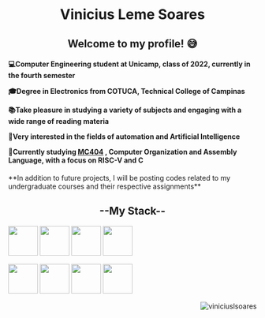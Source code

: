 <div>
  <h1 align=center> Vinicius Leme Soares</h1>
    <h2 align=center>
      Welcome to my profile! 😅
    </h2>
    <h4>
      <p>💻Computer Engineering student at Unicamp, class of 2022, currently in the fourth semester</p>
      <p>🎓Degree in Electronics from COTUCA, Technical College of Campinas</p>
      <p>📚Take pleasure in studying a variety of subjects and engaging with a wide range of reading materia </p>
      <p>🤖Very interested in the fields of automation and Artificial Intelligence</p>
      <p>📖Currently studying 
        <a href=“https://www.dac.unicamp.br/portal/caderno-de-horarios/2021/1/S/G/IC/MC404“>MC404</a>
        , Computer Organization and Assembly Language, with a focus on RISC-V and C</p>
    </h4>
      <p>**In addition to future projects, I will be posting codes related to my undergraduate courses and their respective assignments**</p>
    <h2 align=center>
      --My Stack--
    </h2>
  <div display=flex justify-content=center>
    <div align=left>
      <p>
        <img heigh=60px width=60px src="https://cdn.jsdelivr.net/gh/devicons/devicon/icons/python/python-original.svg" />
        <img heigh=60px width=60px src="https://cdn.jsdelivr.net/gh/devicons/devicon/icons/c/c-original.svg" />
        <img heigh=60px width=60px src="https://cdn.jsdelivr.net/gh/devicons/devicon/icons/java/java-original.svg" />
        <img heigh=60px width=60px src="https://cdn.jsdelivr.net/gh/devicons/devicon/icons/css3/css3-original.svg" />
      </p>
      <p>
        <img heigh=60px width=60px src="https://cdn.jsdelivr.net/gh/devicons/devicon/icons/figma/figma-original.svg" />
        <img heigh=60px width=60px src="https://cdn.jsdelivr.net/gh/devicons/devicon/icons/vscode/vscode-original.svg" />
        <img heigh=60px width=60px src="https://cdn.jsdelivr.net/gh/devicons/devicon/icons/git/git-original.svg" />
        <img heigh=60px width=60px src="https://cdn.jsdelivr.net/gh/devicons/devicon/icons/html5/html5-original.svg" />
      </p>
    </div>
    <div align=right>
      <p><img src="https://github-readme-stats.vercel.app/api/top-langs?username=viniciuslsoares&show_icons=true&locale=en&layout=compact" alt="viniciuslsoares" /></p>
    </div>
  </div>
</div>


